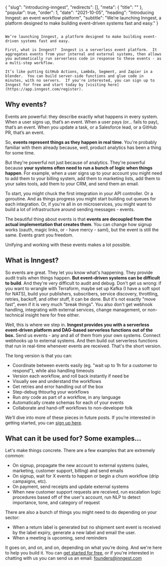 {
  "slug": "introducing-inngest",
  "redirects": [],
  "meta": {
    "title": ""
  },
  "popular": true,
  "order": 1,
  "date": "2021-10-05",
  "heading": "Introducing Inngest:  an event workflow platform",
  "subtitle": "We’re launching Inngest, a platform designed to make building event-driven systems fast and easy."
}

~~~

We’re launching Inngest, a platform designed to make building event-driven systems fast and easy.

First, what is Inngest?  Inngest is a serverless event platform.  It aggregates events from your internal and external systems, then allows you automatically run serverless code in response to these events - as a multi-step workflow.  

It’s like putting GitHub Actions, Lambda, Segment, and Zapier in a blender.  You can build server-side functions and glue code in minutes, with no servers.  If you're interested, you can sign up to Inngest for free and start today by [visiting here](https://app.inngest.com/register).

~~~

## Why events?

Events are powerful: they describe exactly what happens in every system.  When a user signs up, that’s an event.  When a user pays (or... fails to pay), that’s an event.  When you update a task, or a Salesforce lead, or a GitHub PR, that’s an event.

So, **events represent things as they happen in real time**.  You're probably familiar with them already because, well, product analytics has been a thing for some time.

But they're powerful not just because of analytics.  They're powerful because **your systems often need to run a bunch of logic when things happen**.  For example, when a user signs up to your account you might need to add them to your billing system, add them to marketing lists, add them to your sales tools, add them to your CRM, and send them an email.

To start, you might chuck the first integration in your API controller.  Or a goroutine.  And as things progress you might start building out queues for each integration.  Or, if you're all in on microservices, you might want to build a lot of infrastructure around sending messages - events.

The beautiful thing about events is that **events are decoupled from the actual implementation that creates them**.  You can change how signup works (oauth, magic links, or - have mercy - saml), but the event is still the same.  Events grant you freedom.

Unifying and working with these events makes a lot possible.

## What is Inngest?

So events are great.  They let you know what's happening.  They provide audit trails when things happen.  **But event-driven systems can be difficult to build**.  And they're very difficult to audit and debug.  Don't get us wrong:  if you want to wrangle with Terraform, maybe set up Kafka (I have a soft spot for NATS), build your publishers, subscribers, service discovery, throttling, retries, backoff, and other stuff, it can be done. But it's not exactly "move fast", even if it is very much "break things".  You also don't get webhook handling, integrating with external services, change management, or non-technical insight here for free either.

Well, this is where we step in.  **Inngest provides you with a serverless event-driven platform and DAG-based serverless functions out of the box.**  Send us events - any and all of them from your own systems.  Connect webhooks up to external systems.  And then build out serverless functions that run in real-time whenever events are received.  That's the short version.

The long version is that you can:

- Coordinate between events easily (eg. "wait up to 1h for a customer to respond"), while also handling timeouts
- Version each workflow, and roll back instantly if need be
- Visually see and understand the workflows
- Get retries and error handling out of the box
- Step-debug thtourhg your workflows
- Run _any_ code as part of a workflow, in any language
- Automatically create schemas for each of your events
- Collaborate and hand-off workflows to non-developer folk

We’ll dive into more of these pieces in future posts.  If you’re interested in getting started, you can [sign up here](https://app.inngest.com/register).

## What can it be used for?  Some examples…

Let's make things concrete.  There are a few examples that are extremely common:

- On signup, propagate the new account to external systems (sales, marketing, customer support, billing) and send emails
- On signup, wait for X events to happen or begin a churn workflow (drip campaigns, etc).
- On payment, send receipts and update external systems
- When new customer support requests are received, run escalation logic procedures based off of the user's account, run NLP to detect importance, tone, and category of request

There are also a bunch of things you might need to do depending on your sector:

* When a return label is generated but no shipment sent event is received by the label expiry, generate a new label and email the user.
* When a meeting is upcoming, send reminders

It goes on, and on, and on, depending on what you're doing.  And we're here to help you build it.  You can [get started for free](https://app.inngest.com/register), or if you're interested in chatting with us you can send us an email: <a href="mailto:founders@inngest.com">founders@inngest.com</a>
